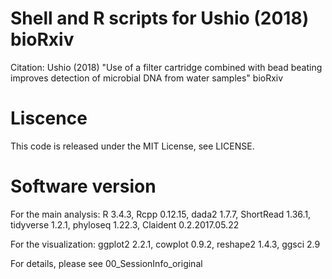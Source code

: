 # Shell and R scripts for Ushio (2018) bioRxiv
Citation: Ushio (2018) "Use of a filter cartridge combined with bead beating improves detection of microbial DNA from water samples" bioRxiv

# Liscence
This code is released under the MIT License, see LICENSE.

# Software version
For the main analysis: R 3.4.3, Rcpp 0.12.15, dada2 1.7.7, ShortRead 1.36.1, tidyverse 1.2.1, phyloseq 1.22.3, Claident 0.2.2017.05.22

For the visualization: ggplot2 2.2.1, cowplot 0.9.2, reshape2 1.4.3, ggsci 2.9

For details, please see 00_SessionInfo_original
